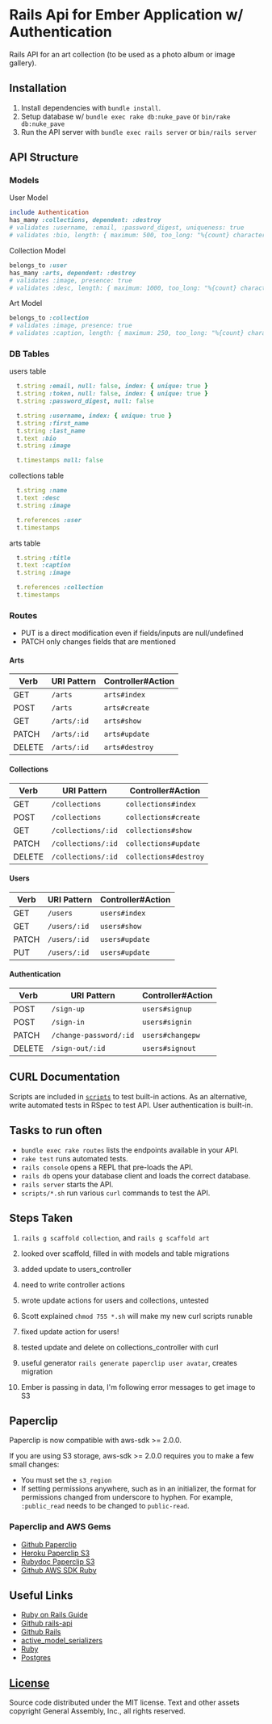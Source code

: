 # Rails Api for Ember Application w/ Authentication

Rails API for an art collection (to be used as a photo album or image gallery).

## Installation

1.  Install dependencies with `bundle install`.
1.  Setup database w/ `bundle exec rake db:nuke_pave` or `bin/rake db:nuke_pave`
1.  Run the API server with `bundle exec rails server` or `bin/rails server`

## API Structure

### Models

User Model

```ruby
include Authentication
has_many :collections, dependent: :destroy
# validates :username, :email, :password_digest, uniqueness: true
# validates :bio, length: { maximum: 500, too_long: "%{count} characters is the maximum allowed" }
```

Collection Model

```ruby
belongs_to :user
has_many :arts, dependent: :destroy
# validates :image, presence: true
# validates :desc, length: { maximum: 1000, too_long: "%{count} characters is the maximum allowed" }
```

Art Model

```ruby
belongs_to :collection
# validates :image, presence: true
# validates :caption, length: { maximum: 250, too_long: "%{count} characters is the maximum allowed" }
```

### DB Tables

users table

```ruby
  t.string :email, null: false, index: { unique: true }
  t.string :token, null: false, index: { unique: true }
  t.string :password_digest, null: false

  t.string :username, index: { unique: true }
  t.string :first_name
  t.string :last_name
  t.text :bio
  t.string :image

  t.timestamps null: false
```

collections table

```ruby
  t.string :name
  t.text :desc
  t.string :image

  t.references :user
  t.timestamps
```

arts table

```ruby
  t.string :title
  t.text :caption
  t.string :image

  t.references :collection
  t.timestamps
```

### Routes

-   PUT is a direct modification even if fields/inputs are null/undefined
-   PATCH only changes fields that are mentioned

#### Arts

| Verb   | URI Pattern | Controller#Action |
| -------|-------------|------------------ |
| GET    | `/arts`     | `arts#index`      |
| POST   | `/arts`     | `arts#create`     |
| GET    | `/arts/:id` | `arts#show`       |
| PATCH  | `/arts/:id` | `arts#update`     |
| DELETE | `/arts/:id` | `arts#destroy`    |

#### Collections

| Verb   | URI Pattern        | Controller#Action     |
| -------|--------------------|---------------------- |
| GET    | `/collections`     | `collections#index`   |
| POST   | `/collections`     | `collections#create`  |
| GET    | `/collections/:id` | `collections#show`    |
| PATCH  | `/collections/:id` | `collections#update`  |
| DELETE | `/collections/:id` | `collections#destroy` |

#### Users

| Verb  | URI Pattern  | Controller#Action |
| ------|--------------|------------------ |
| GET   | `/users`     | `users#index`     |
| GET   | `/users/:id` | `users#show`      |
| PATCH | `/users/:id` | `users#update`    |
| PUT   | `/users/:id` | `users#update`    |

#### Authentication

| Verb   | URI Pattern            | Controller#Action |
| -------|------------------------|------------------ |
| POST   | `/sign-up`             | `users#signup`    |
| POST   | `/sign-in`             | `users#signin`    |
| PATCH  | `/change-password/:id` | `users#changepw`  |
| DELETE | `/sign-out/:id`        | `users#signout`   |

## CURL Documentation

Scripts are included in [`scripts`](scripts) to test built-in actions.
As an alternative, write automated tests in RSpec to test API.
User authentication is built-in.

## Tasks to run often

-   `bundle exec rake routes` lists the endpoints available in your API.
-   `rake test` runs automated tests.
-   `rails console` opens a REPL that pre-loads the API.
-   `rails db` opens your database client and loads the correct database.
-   `rails server` starts the API.
-   `scripts/*.sh` run various `curl` commands to test the API.

## Steps Taken

1.  `rails g scaffold collection`, and `rails g scaffold art`
1.  looked over scaffold, filled in with models and table migrations
1.  added update to users_controller
1.  need to write controller actions
1.  wrote update actions for users and collections, untested
1.  Scott explained `chmod 755 *.sh` will make my new curl scripts runable
1.  fixed update action for users!
1.  tested update and delete on collections_controller with curl

1.  useful generator `rails generate paperclip user avatar`, creates migration
1.  Ember is passing in data, I'm following error messages to get image to S3

## Paperclip

Paperclip is now compatible with aws-sdk >= 2.0.0.

If you are using S3 storage, aws-sdk >= 2.0.0 requires you to make a few small
changes:

-   You must set the `s3_region`
-   If setting permissions anywhere, such as in an initializer,
the format for permissions changed from underscore to hyphen.
For example, `:public_read` needs to be changed to `public-read`.

### Paperclip and AWS Gems

-   [Github Paperclip](https://github.com/thoughtbot/paperclip)
-   [Heroku Paperclip S3](https://devcenter.heroku.com/articles/paperclip-s3)
-   [Rubydoc Paperclip S3](http://www.rubydoc.info/gems/paperclip/Paperclip/Storage/S3)
-   [Github AWS SDK Ruby](https://github.com/aws/aws-sdk-ruby)

## Useful Links

-   [Ruby on Rails Guide](http://guides.rubyonrails.org/)
-   [Github rails-api](https://github.com/rails-api/rails-api)
-   [Github Rails](https://github.com/rails/rails)
-   [active_model_serializers](https://github.com/rails-api/active_model_serializers)
-   [Ruby](https://www.ruby-lang.org/en/)
-   [Postgres](http://www.postgresql.org)

## [License](LICENSE)

Source code distributed under the MIT license. Text and other assets copyright
General Assembly, Inc., all rights reserved.
